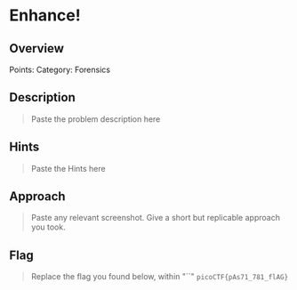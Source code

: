 # Enhance!

## Overview

Points:
Category: Forensics

## Description

> Paste the problem description here

## Hints

> Paste the Hints here

## Approach

> Paste any relevant screenshot. Give a short but replicable approach you took.

## Flag

> Replace the flag you found below, within "``"
`picoCTF{pAs71_781_flAG}`
